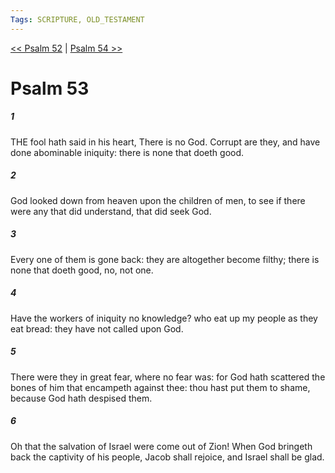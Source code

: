 ```yaml
---
Tags: SCRIPTURE, OLD_TESTAMENT
---
```


[<< Psalm 52](OLD_TESTAMENT/19_Psalms/Psalm_52.md) | [Psalm 54 >>](OLD_TESTAMENT/19_Psalms/Psalm_54.md)

# Psalm 53

##### 1
 THE fool hath said in his heart, There is no God.  Corrupt are they, and have done abominable iniquity: there is none that doeth good.
##### 2
 God looked down from heaven upon the children of men, to see if there were any that did understand, that did seek God.
##### 3
 Every one of them is gone back: they are altogether become filthy; there is none that doeth good, no, not one.
##### 4
 Have the workers of iniquity no knowledge?  who eat up my people as they eat bread: they have not called upon God.
##### 5
 There were they in great fear, where no fear was: for God hath scattered the bones of him that encampeth against thee: thou hast put them to shame, because God hath despised them.
##### 6
 Oh that the salvation of Israel were come out of Zion!  When God bringeth back the captivity of his people, Jacob shall rejoice, and Israel shall be glad.
